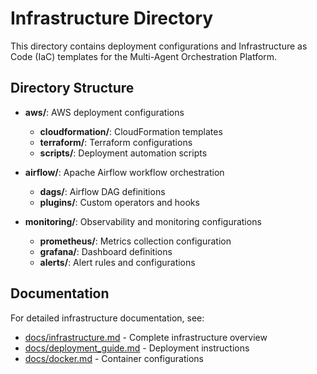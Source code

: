 # Infrastructure Directory

This directory contains deployment configurations and Infrastructure as Code (IaC) templates for the Multi-Agent Orchestration Platform.

## Directory Structure

- **aws/**: AWS deployment configurations
  - **cloudformation/**: CloudFormation templates
  - **terraform/**: Terraform configurations
  - **scripts/**: Deployment automation scripts

- **airflow/**: Apache Airflow workflow orchestration
  - **dags/**: Airflow DAG definitions
  - **plugins/**: Custom operators and hooks

- **monitoring/**: Observability and monitoring configurations
  - **prometheus/**: Metrics collection configuration
  - **grafana/**: Dashboard definitions
  - **alerts/**: Alert rules and configurations

## Documentation

For detailed infrastructure documentation, see:
- [docs/infrastructure.md](../docs/infrastructure.md) - Complete infrastructure overview
- [docs/deployment_guide.md](../docs/deployment_guide.md) - Deployment instructions
- [docs/docker.md](../docs/docker.md) - Container configurations